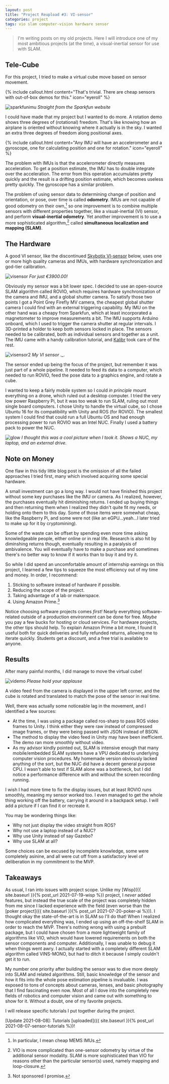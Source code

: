 ```yaml
---
layout: post
title: "Project Reupload #3: VI-sensor"
categories: project
tags: vio slam computer-vision hardware sensor
---
```


> I'm writing posts on my old projects. Here I will introduce one of my most ambitious projects (at the time), a visual-inertial sensor for use with SLAM.

<!--more-->

## Tele-Cube

For this project, I tried to make a virtual cube move based on sensor movement. 

{% include callout.html content="That's trivial. There are cheap sensors with out-of-box demos for this." icon="eyeroll" %}

![sparkfunimu]
*Straight from the Sparkfun website*

I could have made that my project but I wanted to do more. A rotation demo shows three degrees of (rotational) freedom. That's like knowing how an airplane is oriented without knowing where it actually is in the sky. I wanted an extra three degrees of freedom along positional axes.

{% include callout.html content="Any IMU will have an accelerometer and a gyroscope, one for calculating position and one for rotation." icon="eyeroll" %}

The problem with IMUs is that the accelerometer directly measures acceleration. To get a position estimate, the IMU has to double integrate over the acceleration. The error from this operation accumulates pretty quickly and the result is a drifting position estimate, which becomes useless pretty quickly. The gyroscope has a similar problem.

The problem of using sensor data to determining change of position and orientation, or pose, over time is called **odometry**. IMUs are not capable of good odometry on their own,[^imubad] so one improvement is to combine multiple sensors with different properties together, like a visual-inertial (VI) sensor, and perform **visual-inertial odometry**. Yet another improvement is to use a more sophisticated algorithm,[^sophisticated] called **simultaneous localization and mapping (SLAM)**.

## The Hardware

A good VI sensor, like the discontinued [Skybotix VI-sensor][visensor] below, uses one or more high quality cameras and IMUs, with hardware synchronization and god-tier calibration.

![visensor]
*For just  €3900.00!*

Obviously my sensor was a bit lower spec. I decided to use an open-source SLAM algorithm called ROVIO, which requires hardware synchronization of the camera and IMU, and a global shutter camera. To satisfy those two points I got a Point Grey Firefly MV camera, the cheapest global shutter camera I could find with an external triggering capability. My IMU on the other hand was a cheapy from Sparkfun, which at least incorporated a magnetometer to improve measurements a bit. The IMU supports Arduino onboard, which I used to trigger the camera shutter at regular intervals. I 3D-printed a holder to keep both sensors locked in place. The sensors needed to be calibrated, both as individual sensors and together as a unit. The IMU came with a handy calibration tutorial, and [Kalibr](https://github.com/ethz-asl/kalibr) took care of the rest.

![visensor2]
*My VI sensor .\_.*

The sensor ended up being the focus of the project, but remember it was just part of a whole pipeline. It needed to feed its data to a computer, which needed to run ROVIO, feed the pose data to a graphics engine, and rotate a cube.

I wanted to keep a fairly mobile system so I could *in principle* mount everything on a drone, which ruled out a desktop computer. I tried the very low power Raspberry Pi, but it was too weak to run SLAM, ruling out most single board computers. I chose Unity to handle the virtual cube, so I chose Ubuntu 16 for its compatibility with Unity and ROS (for ROVIO). The smallest system I could find that could run a full Ubuntu OS and had enough processing power to run ROVIO was an Intel NUC. Finally I used a battery pack to power the NUC.

![glow]
*I thought this was a cool picture when I took it. Shows a NUC, my laptop, and an external drive.*

## Note on Money

One flaw in this tidy little blog post is the omission of all the failed approaches I tried first, many which involved acquiring some special hardware.

A small investment can go a long way. I would not have finished this project without some key purchases like the IMU or camera. As I realized, however, the purchases eventually hit diminishing returns. I ended up buying things and then returning them when I realized they didn't quite fit my needs, or holding onto them to this day. Some of those items were somewhat cheap, like the Raspberry Pi, and some were not (like an eGPU...yeah...I later tried to make up for it by cryptomining).

Some of the waste can be offset by spending even more time asking knowledgeable people, either online or in real life. Research is also hit by diminshing returns though, eventually resulting in a paralysis of ambivalence. You will eventually have to make a purchase and sometimes there's no better way to know if it works than to buy it and try it.

So while I did spend an uncomfortable amount of internship earnings on this project, I learned a few tips to squeeze the most efficiency out of my time and money. In order, I recommend:
1. Sticking to software instead of hardware if possible.
2. Reducing the scope of the project.
3. Taking advantage of a lab or makerspace.
4. Using Amazon Prime.[^sponsor]

Notice choosing software projects comes *first!* Nearly everything software-related outside of a production environment can be done for free. *Maybe* you pay a few bucks for hosting or cloud services. For hardware projects, the other tips should help. To explain Amazon Prime a bit more, I found it useful both for quick deliveries and fully refunded returns, allowing me to iterate quickly. Students get a discount, and a free trial is available to anyone.

## Results

After many painful months, I did manage to move the virtual cube!

![videmo]
*Please hold your applause*

A video feed from the camera is displayed in the upper left corner, and the cube is rotated and translated to match the pose of the sensor in real time.

Well, there was actually some noticeable lag in the movement, and I identified a few sources:
- At the time, I was using a package called ros-sharp to pass ROS video frames to Unity. I think either they were raw instead of compressed image frames, or they were being passed with JSON instead of BSON.
- The method to display the video feed in Unity may have been inefficient. The demo ran more smoothly without video.
- As my advisor kindly pointed out, SLAM is intensive enough that many mobile/embedded SLAM systems have a VPU dedicated to underlying computer vision procedures. My homemade version obviously lacked anything of the sort, but the NUC did have a decent general purpose CPU. I wasn't able to test if SLAM alone was a bottleneck, but I did notice a performance difference with and without the screen recording running.

I wish I had more time to fix the display issues, but at least ROVIO runs smoothly, meaning my sensor worked too. I even managed to get the whole thing working off the battery, carrying it around in a backpack setup. I will add a picture if I can find it or recreate it.

You may be wondering things like:
- Why not just display the video straight from ROS?
- Why not use a laptop instead of a NUC?
- Why use Unity instead of say Gazebo?
- Why use SLAM at all?

Some choices can be excused by incomplete knowledge, some were completely asinine, and all were cut off from a satisfactory level of deliberation in my commitment to the MVP.

## Takeaways

As usual, I ran into issues with project scope. Unlike my [Wisp]({{ site.baseurl }}{% post_url 2021-07-19-wisp %}) project, I *never* added features, but instead the true scale of the project was completely hidden from me since I lacked experience with the field (even worse than the [poker project]({{ site.baseurl }}{% post_url 2021-07-20-poker-ai %})). I thought okay the state-of-the-art is in SLAM so I'll do that! When I realized how complicated everything was, I ended up using an off-the-shelf SLAM in order to reach the MVP. There's nothing wrong with using a prebuilt package, but I could have chosen from a more lightweight family of algorithms like VIO, which would have lowered requirements on both the sensor components and computer. Additionally, I was unable to debug it when things went awry. I actually started with a completely different SLAM algorithm called VINS-MONO, but had to ditch it because I simply couldn't get it to run.

My number one priority after building the sensor was to dive more deeply into SLAM and related algorithms. Still, basic knowledge of the sensor and how it fits into the whole pose estimation pipeline is invaluable. I was exposed to tons of concepts about cameras, lenses, and basic photography that I find fascinating even now. Most of all I dove into the completely new fields of robotics and computer vision and came out with something to show for it. Without a doubt, one of my favorite projects.

I will release specific tutorials I put together during the project.

\[Update 2021-08-08\]: Tutorials [uploaded]({{ site.baseurl }}{% post_url 2021-08-07-sensor-tutorials %})!

[^imubad]: In particular, I mean cheap MEMS IMUs.
[^sophisticated]: VIO is more complicated than one-sensor odometry by virtue of the additional sensor modality. SLAM is more sophisticated than VIO for reasons other than the particular sensor(s) used, namely mapping and loop-closure.
[^sponsor]: Not sponsored I promise.

[sparkfunimu]: /assets/images/sparkfunimu.gif
[visensor]: /assets/images/visensor.png
[visensor2]: /assets/images/visensor2.png
[glow]: /assets/images/glow.jpg
[videmo]: /assets/images/videmo.png